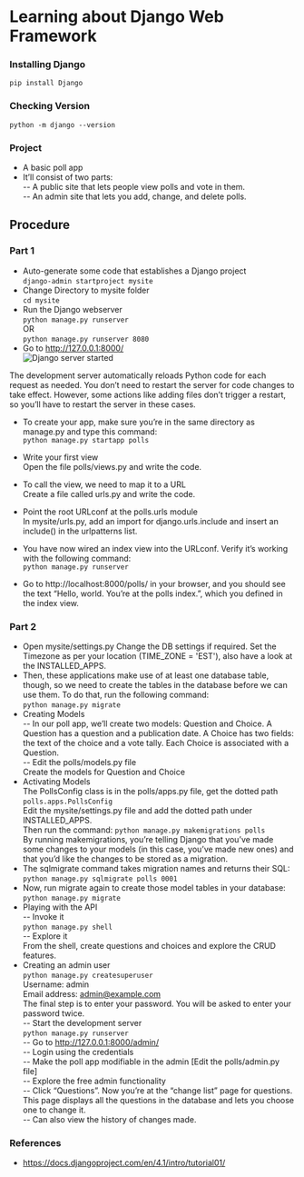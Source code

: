 # Learning about Django Web Framework

### Installing Django
```pip install Django```

### Checking Version
```python -m django --version```

### Project
- A basic poll app
- It’ll consist of two parts: <br>
-- A public site that lets people view polls and vote in them. <br>
-- An admin site that lets you add, change, and delete polls. <br>

## Procedure

### Part 1
- Auto-generate some code that establishes a Django project <br>
```django-admin startproject mysite``` <br>
- Change Directory to mysite folder <br>
```cd mysite``` <br>
- Run the Django webserver <br>
```python manage.py runserver``` <br>
OR <br>
```python manage.py runserver 8080``` <br> 
- Go to http://127.0.0.1:8000/ <br>
![Django server started](/images/ss1.png?raw=true "Django server started")

The development server automatically reloads Python code for each request as needed. You don’t need to restart the server for code changes to take effect. However, some actions like adding files don’t trigger a restart, so you’ll have to restart the server in these cases. <br>

- To create your app, make sure you’re in the same directory as manage.py and type this command: <br>
```python manage.py startapp polls```

- Write your first view <br>
Open the file polls/views.py and write the code. <br>

- To call the view, we need to map it to a URL <br>
Create a file called urls.py and write the code. <br>

- Point the root URLconf at the polls.urls module <br>
In mysite/urls.py, add an import for django.urls.include and insert an include() in the urlpatterns list. <br>

- You have now wired an index view into the URLconf. Verify it’s working with the following command: <br>
```python manage.py runserver```

- Go to http://localhost:8000/polls/ in your browser, and you should see the text “Hello, world. You’re at the polls index.”, which you defined in the index view.

### Part 2
- Open mysite/settings.py
Change the DB settings if required. Set the Timezone as per your location (TIME_ZONE = 'EST'), also have a look at the INSTALLED_APPS. <br>
- Then, these applications make use of at least one database table, though, so we need to create the tables in the database before we can use them. To do that, run the following command: <br>
```python manage.py migrate```
- Creating Models <br>
-- In our poll app, we’ll create two models: Question and Choice. A Question has a question and a publication date. A Choice has two fields: the text of the choice and a vote tally. Each Choice is associated with a Question. <br>
-- Edit the polls/models.py file <br>
Create the models for Question and Choice
- Activating Models <br>
The PollsConfig class is in the polls/apps.py file, get the dotted path ```polls.apps.PollsConfig``` <br>
Edit the mysite/settings.py file and add the dotted path under INSTALLED_APPS. <br>
Then run the command: ```python manage.py makemigrations polls``` <br>
By running makemigrations, you’re telling Django that you’ve made some changes to your models (in this case, you’ve made new ones) and that you’d like the changes to be stored as a migration.
- The sqlmigrate command takes migration names and returns their SQL: <br>
```python manage.py sqlmigrate polls 0001```
- Now, run migrate again to create those model tables in your database: <br>
```python manage.py migrate```
- Playing with the API <br>
-- Invoke it <br>
```python manage.py shell``` <br>
-- Explore it <br>
From the shell, create questions and choices and explore the CRUD features.
- Creating an admin user <br>
```python manage.py createsuperuser``` <br>
Username: admin <br>
Email address: admin@example.com <br>
The final step is to enter your password. You will be asked to enter your password twice. <br>
-- Start the development server <br>
```python manage.py runserver``` <br>
-- Go to  http://127.0.0.1:8000/admin/ <br>
-- Login using the credentials <br>
-- Make the poll app modifiable in the admin [Edit the polls/admin.py file] <br>
-- Explore the free admin functionality <br>
-- Click “Questions”. Now you’re at the “change list” page for questions. This page displays all the questions in the database and lets you choose one to change it. <br>
-- Can also view the history of changes made.




### References
- https://docs.djangoproject.com/en/4.1/intro/tutorial01/
